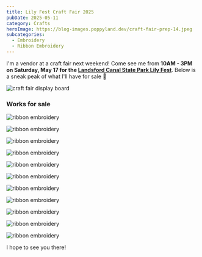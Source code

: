 ```yaml
---
title: Lily Fest Craft Fair 2025
pubDate: 2025-05-11
category: Crafts
heroImage: https://blog-images.poppyland.dev/craft-fair-prep-14.jpeg
subcategories:
  - Embroidery
  - Ribbon Embroidery
---
```


I'm a vendor at a craft fair next weekend! Come see me from **10AM - 3PM on Saturday, May 17 for the [Landsford Canal State Park Lily Fest](https://www.oldeenglishdistrict.com/event/lily-fest-at-landsford-canal-state-park/)**. Below is a sneak peak of what I'll have for sale 🌸

![craft fair display board](https://blog-images.poppyland.dev/craft-fair-prep-1.jpeg)

### Works for sale

![ribbon embroidery](https://blog-images.poppyland.dev/craft-fair-prep-2.jpeg)

![ribbon embroidery](https://blog-images.poppyland.dev/craft-fair-prep-3.jpeg)

![ribbon embroidery](https://blog-images.poppyland.dev/craft-fair-prep-4.jpeg)

![ribbon embroidery](https://blog-images.poppyland.dev/craft-fair-prep-5.jpeg)

![ribbon embroidery](https://blog-images.poppyland.dev/craft-fair-prep-6.jpeg)

![ribbon embroidery](https://blog-images.poppyland.dev/craft-fair-prep-7.jpeg)

![ribbon embroidery](https://blog-images.poppyland.dev/craft-fair-prep-8.jpeg)

![ribbon embroidery](https://blog-images.poppyland.dev/craft-fair-prep-9.jpeg)

![ribbon embroidery](https://blog-images.poppyland.dev/craft-fair-prep-10.jpeg)

![ribbon embroidery](https://blog-images.poppyland.dev/craft-fair-prep-11.jpeg)

![ribbon embroidery](https://blog-images.poppyland.dev/craft-fair-prep-12.jpeg)

I hope to see you there!